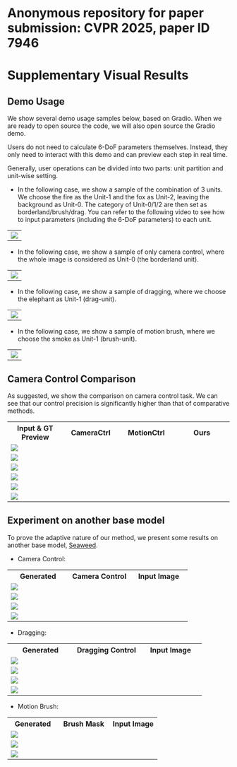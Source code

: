 # Anonymous repository for paper submission: CVPR 2025, paper ID 7946

# Supplementary Visual Results


## Demo Usage

We show several demo usage samples below, based on Gradio. When we are ready to open source the code, we will also open source the Gradio demo.

Users do not need to calculate 6-DoF parameters themselves. Instead, they only need to interact with this demo and can preview each step in real time.

Generally, user operations can be divided into two parts: unit partition and unit-wise setting.

- In the following case, we show a sample of the combination of 3 units. We choose the fire as the Unit-1 and the fox as Unit-2, leaving the background as Unit-0. The category of Unit-0/1/2 are then set as borderland/brush/drag. You can refer to the following video to see how to input parameters (including the 6-DoF parameters) to each unit.

<table>
  <tr>
    <td colspan="3"><img src="gif/usage_0.gif"></td>
  </tr>
</table>

- In the following case, we show a sample of only camera control, where the whole image is considered as Unit-0 (the borderland unit). 

<table>
  <tr>
    <td colspan="3"><img src="gif/usage_1.gif"></td>
  </tr>
</table>

- In the following case, we show a sample of dragging, where we choose the elephant as Unit-1 (drag-unit). 

<table>
  <tr>
    <td colspan="3"><img src="gif/usage_2.gif"></td>
  </tr>
</table>

- In the following case, we show a sample of motion brush, where we choose the smoke as Unit-1 (brush-unit). 

<table>
  <tr>
    <td colspan="3"><img src="gif/usage_3.gif"></td>
  </tr>
</table>


## Camera Control Comparison

As suggested, we show the comparison on camera control task. We can see that our control precision is significantly higher than that of comparative methods.


<table>
  <tr>
    <th width=25% style="text-align:center">Input & GT Preview</th>
    <th width=25% style="text-align:center">CameraCtrl</th>
    <th width=25% style="text-align:center">MotionCtrl</th>
    <th width=25% style="text-align:center">Ours</th>
  </tr>
  <tr>
    <td colspan="4" ><img src="gif/camera_comparison_20241001235955_compress.gif"></td>
  </tr>
  <tr>
    <td colspan="4" ><img src="gif/camera_comparison_20241002002519.gif"></td>
  </tr>
  <tr>
    <td colspan="4" ><img src="gif/camera_comparison_20241120010734_compress.gif"></td>
  </tr>
  <tr>
    <td colspan="4" ><img src="gif/camera_comparison_20241120014418_compress.gif"></td>
  </tr>
  <tr>
    <td colspan="4" ><img src="gif/camera_comparison_20241120034631.gif"></td>
  </tr>
  <tr>
    <td colspan="4" ><img src="gif/camera_comparison_20241120041540_compress.gif"></td>
  </tr>
</table>


## Experiment on another base model

To prove the adaptive nature of our method, we present some results on another base model, [Seaweed](https://jimeng.jianying.com/ai-tool/image/generate).


- Camera Control:


<table>
  <tr>
    <th width=34% style="text-align:center">Generated</th>
    <th width=34% style="text-align:center">Camera Control</th>
    <th width=33% style="text-align:center">Input Image</th>
  </tr>
  <tr>
    <td colspan="3" ><img src="gif/seaweed_camera_0_compress.gif"></td>
  </tr>
  <tr>
    <td colspan="3" ><img src="gif/seaweed_camera_3_compress.gif"></td>
  </tr>
  <tr>
    <td colspan="3" ><img src="gif/seaweed_camera_2_compress.gif"></td>
  </tr>
  <tr>
    <td colspan="3" ><img src="gif/seaweed_camera_4_compress.gif"></td>
  </tr>
</table>

- Dragging:


<table>
  <tr>
    <th width=34% style="text-align:center">Generated</th>
    <th width=34% style="text-align:center">Dragging Control</th>
    <th width=33% style="text-align:center">Input Image</th>
  </tr>
  <tr>
    <td colspan="3" ><img src="gif/seaweed_drag_3.gif"></td>
  </tr>
  <tr>
    <td colspan="3" ><img src="gif/seaweed_drag_0_compress.gif"></td>
  </tr>
  <tr>
    <td colspan="3" ><img src="gif/seaweed_drag_1_compress.gif"></td>
  </tr>
  <tr>
    <td colspan="3" ><img src="gif/seaweed_drag_2_compress.gif"></td>
  </tr>
</table>

- Motion Brush:


<table>
  <tr>
    <th width=34% style="text-align:center">Generated</th>
    <th width=34% style="text-align:center">Brush Mask</th>
    <th width=33% style="text-align:center">Input Image</th>
  </tr>
  <tr>
    <td colspan="3" ><img src="gif/seaweed_brush_0.gif"></td>
  </tr>
  <tr>
    <td colspan="3" ><img src="gif/seaweed_brush_1.gif"></td>
  </tr>
  <tr>
    <td colspan="3" ><img src="gif/seaweed_brush_2.gif"></td>
  </tr>
</table>
